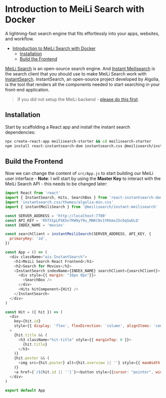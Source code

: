 # Introduction to MeiLi Search with Docker 

A lightning-fast search engine that fits effortlessly into your apps, websites, and workflow.


<!-- TOC -->

- [Introduction to MeiLi Search with Docker](#introduction-to-meili-search-with-docker)
  - [Installation](#installation)
  - [Build the Frontend](#build-the-frontend)

<!-- /TOC -->


[MeiLi Search](https://docs.meilisearch.com/learn/getting_started/quick_start.html) is an open-source search engine. And [Instant Meilisearch](https://github.com/meilisearch/instant-meilisearch) is the search client that you should use to make MeiLi Search work with [InstantSearch](https://github.com/algolia/instantsearch.js). InstantSearch, an open-source project developed by Algolia, is the tool that renders all the components needed to start searching in your front-end application.


> If you did not setup the MeiLi backend - [please do this first](https://mpolinowski.github.io/docs/DevOps/Elasticsearch/2023-02-10--meili-rusty-elastic-docker/2023-02-10/).




## Installation

Start by scaffolding a React app and install the instant search dependencies:

```bash
npx create-react-app meilisearch-starter && cd meilisearch-starter
npm install react-instantsearch-dom instantsearch.css @meilisearch/instant-meilisearch
```


## Build the Frontend

Now we can change the content of `src/App.js` to start building our MeiLi user interface - __Note__: I will start by using the __Master Key__ to interact with the MeiLi Search API - this needs to be changed later:


```js
import React from 'react'
import { InstantSearch, Hits, SearchBox } from 'react-instantsearch-dom'
import 'instantsearch.css/themes/algolia-min.css'
import { instantMeiliSearch } from '@meilisearch/instant-meilisearch'

const SERVER_ADDRESS = 'http://localhost:7700'
const API_KEY = 'RhTX1pLPSKSn7KW9yf9u_MNKC0v1YKkmx2Sc6qSwbLQ'
const INDEX_NAME = 'movies'

const searchClient = instantMeiliSearch(SERVER_ADDRESS, API_KEY, {
  primaryKey: 'id',
})

const App = () => (
  <div className="ais-InstantSearch">
    <h1>MeiLi Search React Frontend</h1>
    <h2>Search for Movies</h2>
    <InstantSearch indexName={INDEX_NAME} searchClient={searchClient}>
      <div style={{ margin: "16px 0px"}}>
        <SearchBox />
      </div>
      <Hits hitComponent={Hit} />
    </InstantSearch>
  </div>
)

const Hit = ({ hit }) => (
  <div
    key={hit.id}
    style={{ display: 'flex', flexDirection: 'column', alignItems: 'center' }}
  >
    {hit.title && (
      <h3 className="hit-title" style={{ marginTop: 0 }}>
        {hit.title}
      </h3>
    )}
    {hit.poster && (
      <img src={hit.poster} alt={hit.overview || ''} style={{ maxWidth: '100%' }} />
    )}
    <a href={`/${hit.id || ''}`}><button style={{cursor: "pointer", width: "100%", height: 35, padding: "0 1.5rem", color: "rgb(105, 107, 108)", fontSize: 15, fontWeight: 600, fontFamily: "'Roboto', sans-serif", letterSpacing: ".8px", textAlign: "center", textDecoration: "none", verticalAlign: "middle", whiteSpace: "nowrap", outline: "none", border: "none", userSelect: "none", borderRadius: 2, transition: "all .3s ease-out", boxShadow: "0 2px 5px 0 rgba(0,0,0,0.225)", marginTop: 15}}>Not implemented</button></a>
  </div>
)

export default App
```